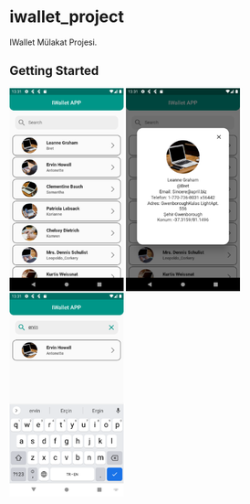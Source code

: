 # iwallet_project

IWallet Mülakat Projesi.

## Getting Started

<img src="assets/home.png" width="200"/> <img src="assets/popup.png" width="200"/> <img src="assets/search.png" width="200"/>
